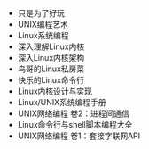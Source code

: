 * 只是为了好玩
* UNIX编程艺术
* Linux系统编程
* 深入理解Linux内核
* 深入Linux内核架构
* 鸟哥的Linux私房菜
* 快乐的Linux命令行
* Linux内核设计与实现
* Linux/UNIX系统编程手册
* UNIX网络编程 卷2：进程间通信
* Linux命令行与shell脚本编程大全
* UNIX网络编程 卷1：套接字联网API
